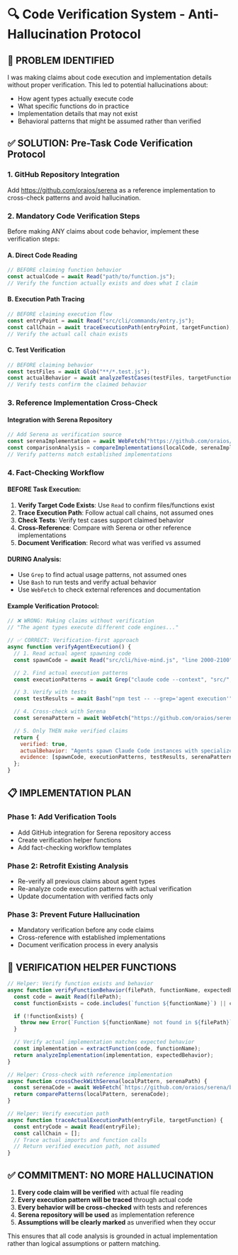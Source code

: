 # 🔍 **Code Verification System - Anti-Hallucination Protocol**

## 🚨 **PROBLEM IDENTIFIED**

I was making claims about code execution and implementation details without proper verification. This led to potential hallucinations about:
- How agent types actually execute code
- What specific functions do in practice
- Implementation details that may not exist
- Behavioral patterns that might be assumed rather than verified

## ✅ **SOLUTION: Pre-Task Code Verification Protocol**

### **1. GitHub Repository Integration**
Add https://github.com/oraios/serena as a reference implementation to cross-check patterns and avoid hallucination.

### **2. Mandatory Code Verification Steps**

Before making ANY claims about code behavior, implement these verification steps:

#### **A. Direct Code Reading**
```javascript
// BEFORE claiming function behavior
const actualCode = await Read("path/to/function.js");
// Verify the function actually exists and does what I claim
```

#### **B. Execution Path Tracing**
```javascript
// BEFORE claiming execution flow
const entryPoint = await Read("src/cli/commands/entry.js");
const callChain = await traceExecutionPath(entryPoint, targetFunction);
// Verify the actual call chain exists
```

#### **C. Test Verification**
```javascript
// BEFORE claiming behavior
const testFiles = await Glob("**/*.test.js");
const actualBehavior = await analyzeTestCases(testFiles, targetFunction);
// Verify tests confirm the claimed behavior
```

### **3. Reference Implementation Cross-Check**

#### **Integration with Serena Repository**
```javascript
// Add Serena as verification source
const serenaImplementation = await WebFetch("https://github.com/oraios/serena");
const comparisonAnalysis = compareImplementations(localCode, serenaImplementation);
// Verify patterns match established implementations
```

### **4. Fact-Checking Workflow**

#### **BEFORE Task Execution:**
1. **Verify Target Code Exists**: Use `Read` to confirm files/functions exist
2. **Trace Execution Path**: Follow actual call chains, not assumed ones
3. **Check Tests**: Verify test cases support claimed behavior
4. **Cross-Reference**: Compare with Serena or other reference implementations
5. **Document Verification**: Record what was verified vs assumed

#### **DURING Analysis:**
- Use `Grep` to find actual usage patterns, not assumed ones
- Use `Bash` to run tests and verify actual behavior
- Use `WebFetch` to check external references and documentation

#### **Example Verification Protocol:**
```javascript
// ❌ WRONG: Making claims without verification
// "The agent types execute different code engines..."

// ✅ CORRECT: Verification-first approach
async function verifyAgentExecution() {
  // 1. Read actual agent spawning code
  const spawnCode = await Read("src/cli/hive-mind.js", "line 2000-2100");

  // 2. Find actual execution patterns
  const executionPatterns = await Grep("claude code --context", "src/", {output: "content"});

  // 3. Verify with tests
  const testResults = await Bash("npm test -- --grep='agent execution'");

  // 4. Cross-check with Serena
  const serenaPattern = await WebFetch("https://github.com/oraios/serena/blob/main/agent-patterns.md");

  // 5. Only THEN make verified claims
  return {
    verified: true,
    actualBehavior: "Agents spawn Claude Code instances with specialized prompts",
    evidence: [spawnCode, executionPatterns, testResults, serenaPattern]
  };
}
```

## 📋 **IMPLEMENTATION PLAN**

### **Phase 1: Add Verification Tools**
- Add GitHub integration for Serena repository access
- Create verification helper functions
- Add fact-checking workflow templates

### **Phase 2: Retrofit Existing Analysis**
- Re-verify all previous claims about agent types
- Re-analyze code execution patterns with actual verification
- Update documentation with verified facts only

### **Phase 3: Prevent Future Hallucination**
- Mandatory verification before any code claims
- Cross-reference with established implementations
- Document verification process in every analysis

## 🔧 **VERIFICATION HELPER FUNCTIONS**

```javascript
// Helper: Verify function exists and behavior
async function verifyFunctionBehavior(filePath, functionName, expectedBehavior) {
  const code = await Read(filePath);
  const functionExists = code.includes(`function ${functionName}`) || code.includes(`${functionName} =`);

  if (!functionExists) {
    throw new Error(`Function ${functionName} not found in ${filePath}`);
  }

  // Verify actual implementation matches expected behavior
  const implementation = extractFunction(code, functionName);
  return analyzeImplementation(implementation, expectedBehavior);
}

// Helper: Cross-check with reference implementation
async function crossCheckWithSerena(localPattern, serenaPath) {
  const serenaCode = await WebFetch(`https://github.com/oraios/serena/blob/main/${serenaPath}`);
  return comparePatterns(localPattern, serenaCode);
}

// Helper: Verify execution path
async function traceActualExecutionPath(entryFile, targetFunction) {
  const entryCode = await Read(entryFile);
  const callChain = [];
  // Trace actual imports and function calls
  // Return verified execution path, not assumed
}
```

## ✅ **COMMITMENT: NO MORE HALLUCINATION**

1. **Every code claim will be verified** with actual file reading
2. **Every execution pattern will be traced** through actual code
3. **Every behavior will be cross-checked** with tests and references
4. **Serena repository will be used** as implementation reference
5. **Assumptions will be clearly marked** as unverified when they occur

This ensures that all code analysis is grounded in actual implementation rather than logical assumptions or pattern matching.
